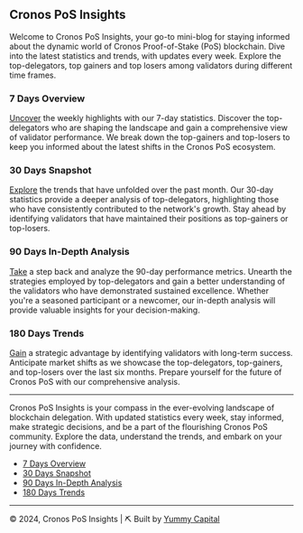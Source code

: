 ## Cronos PoS Insights

Welcome to Cronos PoS Insights, your go-to mini-blog for staying informed about the dynamic world of Cronos Proof-of-Stake (PoS) blockchain. Dive into the latest statistics and trends, with updates every week. Explore the top-delegators, top gainers and top losers among validators during different time frames.

### 7 Days Overview

[Uncover](./7d.html) the weekly highlights with our 7-day statistics. Discover the top-delegators who are shaping the landscape and gain a comprehensive view of validator performance. We break down the top-gainers and top-losers to keep you informed about the latest shifts in the Cronos PoS ecosystem.

### 30 Days Snapshot

[Explore](./30d.html) the trends that have unfolded over the past month. Our 30-day statistics provide a deeper analysis of top-delegators, highlighting those who have consistently contributed to the network's growth. Stay ahead by identifying validators that have maintained their positions as top-gainers or top-losers.

### 90 Days In-Depth Analysis

[Take](./90d.html) a step back and analyze the 90-day performance metrics. Unearth the strategies employed by top-delegators and gain a better understanding of the validators who have demonstrated sustained excellence. Whether you're a seasoned participant or a newcomer, our in-depth analysis will provide valuable insights for your decision-making.

### 180 Days Trends

[Gain](./180d.html) a strategic advantage by identifying validators with long-term success. Anticipate market shifts as we showcase the top-delegators, top-gainers, and top-losers over the last six months. Prepare yourself for the future of Cronos PoS with our comprehensive analysis.

---

Cronos PoS Insights is your compass in the ever-evolving landscape of blockchain delegation. With updated statistics every week, stay informed, make strategic decisions, and be a part of the flourishing Cronos PoS community. Explore the data, understand the trends, and embark on your journey with confidence.

- [7 Days Overview](./7d.html)
- [30 Days Snapshot](./30d.html)
- [90 Days In-Depth Analysis](./90d.html)
- [180 Days Trends](./180d.html)

---

© 2024, Cronos PoS Insights | ⛏ Built by <a href="https://yummy.capital">Yummy Capital</a>
